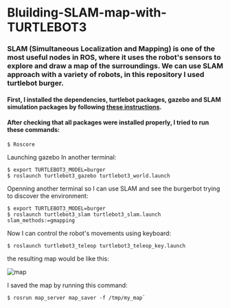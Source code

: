 # Bluilding-SLAM-map-with-TURTLEBOT3
### SLAM (Simultaneous Localization and Mapping) is one of the most useful nodes in ROS, where it uses the robot's sensors to explore and draw a map of the surroundings. We can use SLAM approach with a variety of robots, in this repository I used turtlebot burger.
#### First, I installed the dependencies, turtlebot packages, gazebo and SLAM simulation packages by following [these instructions](https://emanual.robotis.com/docs/en/platform/turtlebot3/overview/#overview).


#### After checking that all packages were installed properly, I tried to run these commands:

```
$ Roscore
```

Launching gazebo In another terminal:
```
$ export TURTLEBOT3_MODEL=burger
$ roslaunch turtlebot3_gazebo turtlebot3_world.launch
```


Openning another terminal so I can use SLAM and see the burgerbot trying to discover the environment:
```
$ export TURTLEBOT3_MODEL=burger
$ roslaunch turtlebot3_slam turtlebot3_slam.launch slam_methods:=gmapping
```


Now I can control the robot's movements using keyboard:
```
$ roslaunch turtlebot3_teleop turtlebot3_teleop_key.launch

```

the resulting map would be like this:



![map](https://user-images.githubusercontent.com/83130573/126866312-ae729bc2-57d9-4f57-821b-4d51fa09571a.png)



I saved the map by running this command:
```
$ rosrun map_server map_saver -f /tmp/my_map`

```

